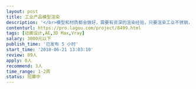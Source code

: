 ```yaml
---                
layout: post       
title: 工业产品模型渲染           
description: '</br>模型和材质都会做好，需要有资深的渲染经验，只要渲染工业不锈钢，木饰面等材质，要求有资深的渲染经验</br>'     
contenturl: https://pro.lagou.com/project/8499.html      
tags: [动画设计,AE,3D Max,Vray]            
salary: 3000元以下          
publish_time: '已发布 5 小时'         
start_time: '2018-06-21 13:03:10'           
review: 89人                   
apply: 0人                   
recommend: 3人                   
time_range: 1-2周              
status: 招募中                  
---                 
```


